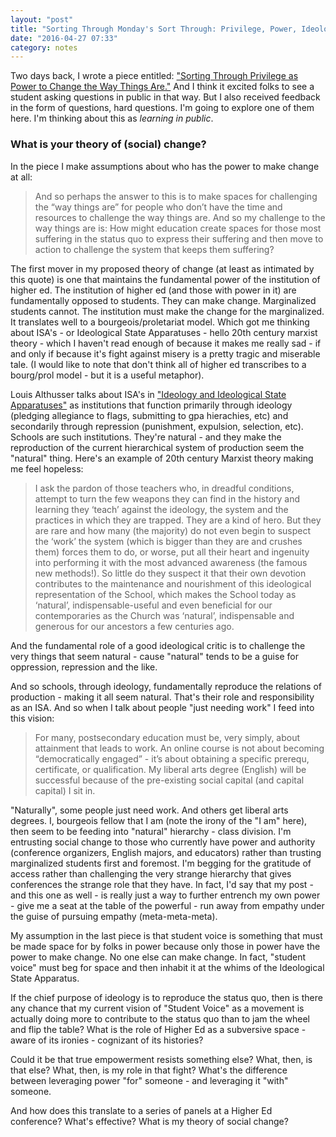 ```yaml
---
layout: "post"
title: "Sorting Through Monday's Sort Through: Privilege, Power, Ideology"
date: "2016-04-27 07:33"
category: notes
---
```

Two days back, I wrote a piece entitled: ["Sorting Through Privilege as Power to Change the Way Things Are."](http://anrikard.github.io/2016/04/25/olc-reflection.html) And I think it excited folks to see a student asking questions in public in that way. But I also received feedback in the form of questions, hard questions. I'm going to explore one of them here. I'm thinking about this as *learning in public*.

### What is your theory of (social) change?

In the piece I make assumptions about who has the power to make change at all:

>And so perhaps the answer to this is to make spaces for challenging the “way things are” for people who don’t have the time and resources to challenge the way things are. And so my challenge to the way things are is: How might education create spaces for those most suffering in the status quo to express their suffering and then move to action to challenge the system that keeps them suffering?

The first mover in my proposed theory of change (at least as intimated by this quote) is one that maintains the fundamental power of the institution of higher ed. The institution of higher ed (and those with power in it) are fundamentally opposed to students. They can make change. Marginalized students cannot. The institution must make the change for the marginalized. It translates well to a bourgeois/proletariat model. Which got me thinking about ISA's - or Ideological State Apparatuses - hello 20th century marxist theory - which I haven't read enough of because it makes me really sad - if and only if because it's fight against misery is a pretty tragic and miserable tale. (I would like to note that don't think all of higher ed transcribes to a bourg/prol model - but it is a useful metaphor).

Louis Althusser talks about ISA's in ["Ideology and Ideological State Apparatuses"](https://www.marxists.org/reference/archive/althusser/1970/ideology.htm) as institutions that function primarily through ideology (pledging allegiance to flags, submitting to gpa hierachies, etc) and secondarily through repression (punishment, expulsion, selection, etc). Schools are such institutions. They're natural - and they make the reproduction of the current hierarchical system of production seem the "natural" thing. Here's an example of 20th century Marxist theory making me feel hopeless:

>I ask the pardon of those teachers who, in dreadful conditions, attempt to turn the few weapons they can find in the history and learning they ‘teach’ against the ideology, the system and the practices in which they are trapped. They are a kind of hero. But they are rare and how many (the majority) do not even begin to suspect the ‘work’ the system (which is bigger than they are and crushes them) forces them to do, or worse, put all their heart and ingenuity into performing it with the most advanced awareness (the famous new methods!). So little do they suspect it that their own devotion contributes to the maintenance and nourishment of this ideological representation of the School, which makes the School today as ‘natural’, indispensable-useful and even beneficial for our contemporaries as the Church was ‘natural’, indispensable and generous for our ancestors a few centuries ago.

And the fundamental role of a good ideological critic is to challenge the very things that seem natural - cause "natural" tends to be a guise for oppression, repression and the like.

And so schools, through ideology, fundamentally reproduce the relations of production - making it all seem natural. That's their role and responsibility as an ISA. And so when I talk about people "just needing work" I feed into this vision:

>For many, postsecondary education must be, very simply, about attainment that leads to work. An online course is not about becoming “democratically engaged” - it’s about obtaining a specific prerequ, certificate, or qualification. My liberal arts degree (English) will be successful because of the pre-existing social capital (and capital capital) I sit in.

"Naturally", some people just need work. And others get liberal arts degrees. I, bourgeois fellow that I am (note the irony of the "I am" here), then seem to be feeding into "natural" hierarchy - class division. I'm entrusting social change to those who currently have power and authority (conference organizers, English majors, and educators) rather than trusting marginalized students first and foremost. I'm begging for the gratitude of access rather than challenging the very strange hierarchy that gives conferences the strange role that they have. In fact, I'd say that my post - and this one as well - is really just a way to further entrench my own power - give me a seat at the table of the powerful - run away from empathy under the guise of pursuing empathy (meta-meta-meta).

My assumption in the last piece is that student voice is something that must be made space for by folks in power because only those in power have the power to make change. No one else can make change. In fact, "student voice" must beg for space and then inhabit it at the whims of the Ideological State Apparatus.

If the chief purpose of ideology is to reproduce the status quo, then is there any chance that my current vision of "Student Voice" as a movement is actually doing more to contribute to the status quo than to jam the wheel and flip the table? What is the role of Higher Ed as a subversive space - aware of its ironies - cognizant of its histories?

Could it be that true empowerment resists something else? What, then, is that else? What, then, is my role in that fight? What's the difference between leveraging power "for" someone - and leveraging it "with" someone.

And how does this translate to a series of panels at a Higher Ed conference? What's effective? What is my theory of social change?
